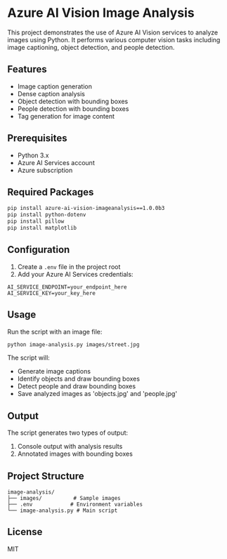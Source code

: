 # Azure AI Vision Image Analysis

This project demonstrates the use of Azure AI Vision services to analyze images using Python. It performs various computer vision tasks including image captioning, object detection, and people detection.

## Features

- Image caption generation
- Dense caption analysis
- Object detection with bounding boxes
- People detection with bounding boxes
- Tag generation for image content

## Prerequisites

- Python 3.x
- Azure AI Services account
- Azure subscription

## Required Packages

```bash
pip install azure-ai-vision-imageanalysis==1.0.0b3
pip install python-dotenv
pip install pillow
pip install matplotlib
```

## Configuration

1. Create a `.env` file in the project root
2. Add your Azure AI Services credentials:
```
AI_SERVICE_ENDPOINT=your_endpoint_here
AI_SERVICE_KEY=your_key_here
```

## Usage

Run the script with an image file:
```bash
python image-analysis.py images/street.jpg
```

The script will:
- Generate image captions
- Identify objects and draw bounding boxes
- Detect people and draw bounding boxes
- Save analyzed images as 'objects.jpg' and 'people.jpg'

## Output

The script generates two types of output:
1. Console output with analysis results
2. Annotated images with bounding boxes

## Project Structure

```
image-analysis/
├── images/          # Sample images
├── .env            # Environment variables
└── image-analysis.py # Main script
```

## License

MIT

